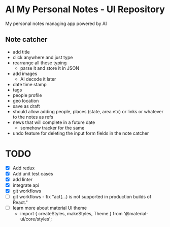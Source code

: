 # AI My Personal Notes - UI Repository

My personal notes managing app powered by AI

## Note catcher
- add title
- click anywhere and just type
- rearrange all these typing
    - parse it and store it in JSON
- add images
    - AI decode it later
- date time stamp
- tags
- people profile
- geo location
- save as draft
- should allow adding people, places (state, area etc) or links or whatever to the notes as refs
- news that will complete in a future date
    - somehow tracker for the same
- undo feature for deleting the input form fields in the note catcher

# TODO
- [x] Add redux
- [x] Add unit test cases
- [x] add linter
- [x] integrate api
- [x] git workflows
- [ ] git workflows - fix "act(...) is not supported in production builds of React."
- [ ] learn more about material UI theme 
    - import { createStyles, makeStyles, Theme } from '@material-ui/core/styles';